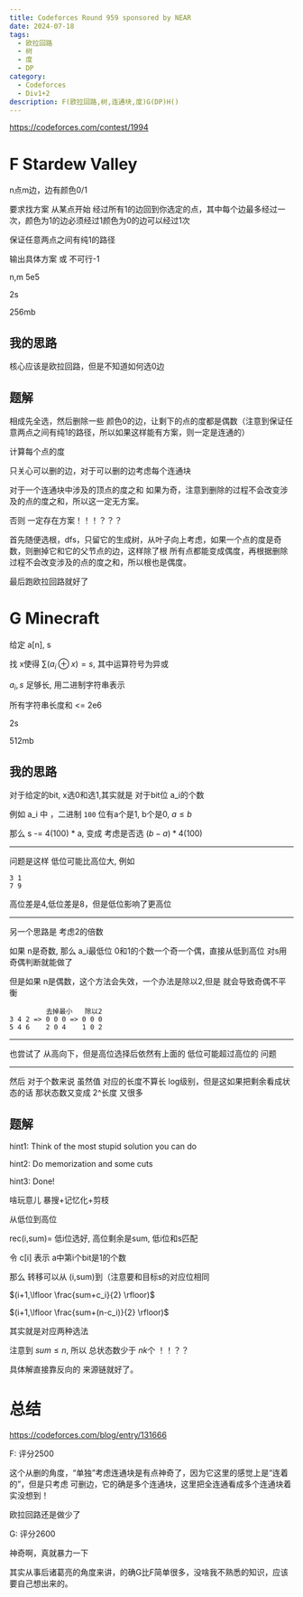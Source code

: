 ```yaml
---
title: Codeforces Round 959 sponsored by NEAR
date: 2024-07-18
tags:
  - 欧拉回路
  - 树
  - 度
  - DP
category:
  - Codeforces
  - Div1+2
description: F(欧拉回路,树,连通块,度)G(DP)H()
---
```



<https://codeforces.com/contest/1994>

# F Stardew Valley

n点m边，边有颜色0/1

要求找方案 从某点开始 经过所有1的边回到你选定的点，其中每个边最多经过一次，颜色为1的边必须经过1颜色为0的边可以经过1次

保证任意两点之间有纯1的路径

输出具体方案 或 不可行-1

n,m 5e5

2s

256mb

## 我的思路

核心应该是欧拉回路，但是不知道如何选0边

<!--more-->

## 题解

相成先全选，然后删除一些 颜色0的边，让剩下的点的度都是偶数（注意到保证任意两点之间有纯1的路径，所以如果这样能有方案，则一定是连通的）

计算每个点的度

只关心可以删的边，对于可以删的边考虑每个连通块

对于一个连通块中涉及的顶点的度之和 如果为奇，注意到删除的过程不会改变涉及的点的度之和，所以这一定无方案。

否则 一定存在方案！！！？？？

首先随便选根，dfs，只留它的生成树，从叶子向上考虑，如果一个点的度是奇数，则删掉它和它的父节点的边，这样除了根 所有点都能变成偶度，再根据删除过程不会改变涉及的点的度之和，所以根也是偶度。

最后跑欧拉回路就好了


# G Minecraft

给定 a[n], s

找 x使得 $\sum (a_i\oplus x) = s$, 其中运算符号为异或

$a_i,s$ 足够长, 用二进制字符串表示

所有字符串长度和 <= 2e6

2s

512mb

## 我的思路

对于给定的bit, x选0和选1,其实就是 对于bit位 a_i的个数

例如  a_i 中 ，二进制  `100` 位有a个是1, b个是0, $a\le b$

那么 s -= 4(100) * a, 变成 考虑是否选 $(b-a)*4(100)$

---

问题是这样 低位可能比高位大, 例如


```
3 1
7 9
```


高位差是4,低位差是8，但是低位影响了更高位

---

另一个思路是 考虑2的倍数

如果 n是奇数, 那么 a_i最低位 0和1的个数一个奇一个偶，直接从低到高位 对s用奇偶判断就能做了

但是如果 n是偶数，这个方法会失效，一个办法是除以2,但是 就会导致奇偶不平衡


```
         去掉最小   除以2
3 4 2 => 0 0 0 => 0 0 0
5 4 6    2 0 4    1 0 2

```

---

也尝试了 从高向下，但是高位选择后依然有上面的 低位可能超过高位的 问题

---

然后 对于个数来说 虽然值 对应的长度不算长 log级别，但是这如果把剩余看成状态的话 那状态数又变成 2^长度 又很多

## 题解

hint1: Think of the most stupid solution you can do

hint2: Do memorization and some cuts

hint3: Done!

啥玩意儿 暴搜+记忆化+剪枝

从低位到高位

rec(i,sum)= 低i位选好, 高位剩余是sum, 低i位和s匹配

令 c[i] 表示 a中第i个bit是1的个数

那么 转移可以从 (i,sum)到（注意要和目标s的对应位相同

$(i+1,\lfloor \frac{sum+c_i}{2} \rfloor)$

$(i+1,\lfloor \frac{sum+(n-c_i)}{2} \rfloor)$

其实就是对应两种选法

注意到 $sum \le n$, 所以 总状态数少于 $n k$个 ！！？？

具体解直接靠反向的 来源链就好了。

# 总结

https://codeforces.com/blog/entry/131666

F:  评分2500

这个从删的角度，“单独”考虑连通块是有点神奇了，因为它这里的感觉上是“连着的”，但是只考虑 可删边，它的确是多个连通块，这里把全连通看成多个连通块着实没想到！

欧拉回路还是做少了

G: 评分2600

神奇啊，真就暴力一下

其实从事后诸葛亮的角度来讲，的确G比F简单很多，没啥我不熟悉的知识，应该要自己想出来的。